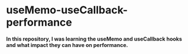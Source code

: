 # useMemo-useCallback-performance
#### In this repository, I was learning the useMemo and useCallback hooks and what impact they can have on performance.
